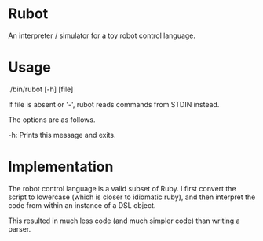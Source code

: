# Rubot

An interpreter / simulator for a toy robot control language.

# Usage

./bin/rubot [-h] [file]

If file is absent or '-', rubot reads commands from STDIN instead.

The options are as follows.

  -h: Prints this message and exits.

# Implementation

The robot control language is a valid subset of Ruby.
I first convert the script to lowercase (which is closer to idiomatic ruby), and then interpret the code from within an instance of a DSL object.

This resulted in much less code (and much simpler code) than writing a parser.
